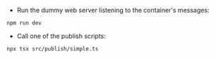 - Run the dummy web server listening to the container's messages:
```
npm run dev
```

- Call one of the publish scripts:
```
npx tsx src/publish/simple.ts
```
